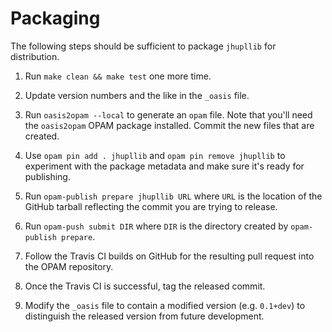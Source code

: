 # Packaging

The following steps should be sufficient to package `jhupllib` for distribution.

  1. Run `make clean && make test` one more time.

  2. Update version numbers and the like in the `_oasis` file.

  3. Run `oasis2opam --local` to generate an `opam` file.  Note that you'll need
     the `oasis2opam` OPAM package installed.  Commit the new files that are
     created.

  4. Use `opam pin add . jhupllib` and `opam pin remove jhupllib` to experiment
     with the package metadata and make sure it's ready for publishing.

  5. Run `opam-publish prepare jhupllib URL` where `URL` is the location of the
     GitHub tarball reflecting the commit you are trying to release.

  6. Run `opam-push submit DIR` where `DIR` is the directory created by
     `opam-publish prepare`.

  7. Follow the Travis CI builds on GitHub for the resulting pull request into
     the OPAM repository.

  8. Once the Travis CI is successful, tag the released commit.

  9. Modify the `_oasis` file to contain a modified version (e.g. `0.1+dev`) to
     distinguish the released version from future development.
